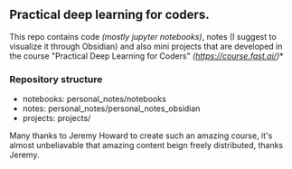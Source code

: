 ## Practical deep learning for coders.

This repo contains code *(mostly jupyter notebooks)*, notes (I suggest to visualize it through Obsidian) and also mini projects that are developed in the course "Practical Deep Learning for Coders" *(https://course.fast.ai/)**

### Repository structure
- notebooks: personal_notes/notebooks
- notes: personal_notes/personal_notes_obsidian
- projects: projects/


Many thanks to Jeremy Howard to create such an amazing course, it's almost unbeliavable that amazing content beign freely distributed, thanks Jeremy.

